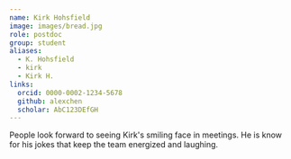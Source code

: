 ```yaml
---
name: Kirk Hohsfield
image: images/bread.jpg
role: postdoc
group: student
aliases:
  - K. Hohsfield
  - kirk
  - Kirk H.
links:
  orcid: 0000-0002-1234-5678
  github: alexchen
  scholar: AbC123DEfGH
---
```


People look forward to seeing Kirk's smiling face in meetings. He is know for his jokes that keep the team energized and laughing. 

